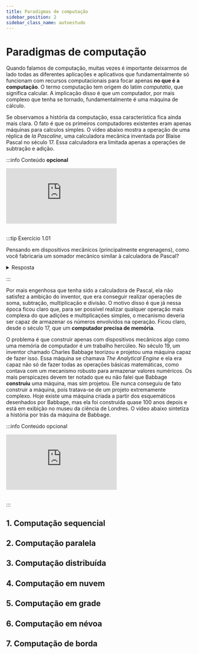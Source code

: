 ```yaml
---
title: Paradigmas de computação
sidebar_position: 2
sidebar_class_name: autoestudo
---
```


# Paradigmas de computação

Quando falamos de computação, muitas vezes é importante deixarmos de lado todas
as diferentes aplicações e aplicativos que fundamentalmente só funcionam com
recursos computacionais para focar apenas **no que é a computação**. O termo
computação tem origem do latim *computatio*, que significa calcular. A
implicação disso é que um computador, por mais complexo que tenha se tornado,
fundamentalmente é uma máquina de cálculo.

Se observamos a história da computação, essa característica fica ainda mais
clara. O fato é que os primeiros computadores existentes eram apenas máquinas
para calculos simples. O vídeo abaixo mostra a operação de uma réplica de *la
Pascaline*, uma calculadora mecânica inventada por Blaise Pascal no século 17.
Essa calculadora era limitada apenas a operações de subtração e adição.

:::info Conteúdo **opcional**

<div style={{ textAlign: 'center' }}>
    <iframe 
        style={{
            display: 'block',
            margin: 'auto',
            width: '100%',
            height: '50vh',
        }}
        src="https://www.youtube.com/embed/GX4RQK__fQc" 
        frameborder="0" 
        allowFullScreen>
    </iframe>
</div>
<br/>

:::tip Exercício 1.01

Pensando em dispositivos mecânicos (principalmente engrenagens), como você
fabricaria um somador mecânico similar à calculadora de Pascal?

<details> 

<summary>Resposta</summary>
<p>
Não espere respostas para os exercícios desse material =)

Mas, vai lá, não vou te deixar 100% na mão. Dê uma olhada nesse outro vídeo,
mostrando como a calculadora de Pascal funciona por dentro:
</p>

<div style={{ textAlign: 'center' }}>
    <iframe 
        style={{
            display: 'block',
            margin: 'auto',
            width: '100%',
            height: '50vh',
        }}
        src="https://www.youtube.com/embed/hSl2WFfCTD8" 
        frameborder="0" 
        allowFullScreen>
    </iframe>
</div>
<br/>

</details>

:::

Por mais engenhosa que tenha sido a calculadora de Pascal, ela não satisfez a
ambição do inventor, que era conseguir realizar operações de soma, subtração,
multiplicação e divisão. O motivo disso é que já nessa época ficou claro que,
para ser possível realizar qualquer operação mais complexa do que adições e
multiplicações simples, o mecanismo deveria ser capaz de armazenar os números
envolvidos na operação. Ficou claro, desde o século 17, que um **computador
precisa de memória**.

O problema é que construir apenas com dispositivos mecânicos algo como uma
memória de computador é um trabalho hercúleo. No século 19, um inventor chamado
Charles Babbage teorizou e projetou uma máquina capaz de fazer isso. Essa
máquina se chamava *The Analytical Engine* e ela era capaz não só de fazer
todas as operações básicas matemáticas, como contava com um mecanismo robusto
para armazenar valores numéricos. Os mais perspicazes devem ter notado que eu
não falei que Babbage **construiu** uma máquina, mas sim projetou. Ele nunca
conseguiu de fato construir a máquina, pois tratava-se de um projeto
extremamente complexo. Hoje existe uma máquina criada a partir dos esquemáticos
desenhados por Babbage, mas ela foi construída quase 100 anos depois e está em
exibição no museu da ciência de Londres. O vídeo abaixo sintetiza a história
por trás da máquina de Babbage.

:::info Conteúdo opcional

<div style={{ textAlign: 'center' }}>
    <iframe 
        style={{
            display: 'block',
            margin: 'auto',
            width: '100%',
            height: '50vh',
        }}
        src="https://www.youtube.com/embed/XSkGY6LchJs" 
        frameborder="0" 
        allowFullScreen>
    </iframe>
</div>
<br/>

:::



## 1. Computação sequencial

## 2. Computação paralela

## 3. Computação distribuída

## 4. Computação em nuvem

## 5. Computação em grade

## 6. Computação em névoa

## 7. Computação de borda
